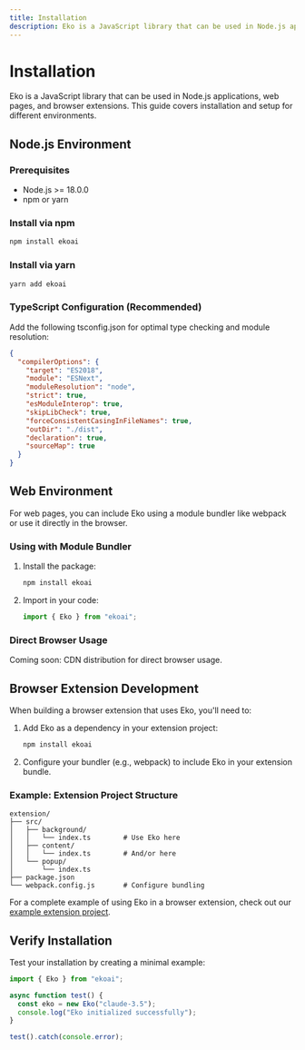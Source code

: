 ```yaml
---
title: Installation
description: Eko is a JavaScript library that can be used in Node.js applications, web pages, and browser extensions. This guide covers installation and setup for different environments.
---
```


# Installation

Eko is a JavaScript library that can be used in Node.js applications, web pages, and browser extensions. This guide covers installation and setup for different environments.

## Node.js Environment

### Prerequisites

- Node.js >= 18.0.0
- npm or yarn

### Install via npm

```bash
npm install ekoai
```

### Install via yarn

```bash
yarn add ekoai
```

### TypeScript Configuration (Recommended)

Add the following tsconfig.json for optimal type checking and module resolution:

```json
{
  "compilerOptions": {
    "target": "ES2018",
    "module": "ESNext",
    "moduleResolution": "node",
    "strict": true,
    "esModuleInterop": true,
    "skipLibCheck": true,
    "forceConsistentCasingInFileNames": true,
    "outDir": "./dist",
    "declaration": true,
    "sourceMap": true
  }
}
```

## Web Environment

For web pages, you can include Eko using a module bundler like webpack or use it directly in the browser.

### Using with Module Bundler

1. Install the package:

   ```bash
   npm install ekoai
   ```

2. Import in your code:
   ```javascript
   import { Eko } from "ekoai";
   ```

### Direct Browser Usage

Coming soon: CDN distribution for direct browser usage.

## Browser Extension Development

When building a browser extension that uses Eko, you'll need to:

1. Add Eko as a dependency in your extension project:

   ```bash
   npm install ekoai
   ```

2. Configure your bundler (e.g., webpack) to include Eko in your extension bundle.

### Example: Extension Project Structure

```
extension/
├── src/
│   ├── background/
│   │   └── index.ts        # Use Eko here
│   ├── content/
│   │   └── index.ts        # And/or here
│   └── popup/
│       └── index.ts
├── package.json
└── webpack.config.js       # Configure bundling
```

For a complete example of using Eko in a browser extension, check out our [example extension project](https://github.com/FellouAI/eko-chromium-extension).

## Verify Installation

Test your installation by creating a minimal example:

```typescript
import { Eko } from "ekoai";

async function test() {
  const eko = new Eko("claude-3.5");
  console.log("Eko initialized successfully");
}

test().catch(console.error);
```
